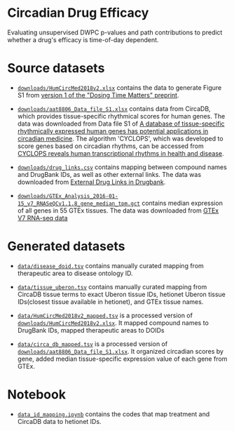 # Circadian Drug Efficacy

Evaluating unsupervised DWPC p-values and path contributions to predict whether a drug's efficacy is time-of-day dependent.


# Source datasets

+ [`downloads/HumCircMed2018v2.xlsx`](downloads/HumCircMed2018v2.xlsx) contains the data to generate Figure S1 from [version 1 of the "Dosing Time Matters" preprint](https://www.biorxiv.org/content/10.1101/570119v1.full).

+ [`downloads/aat8806_Data_file_S1.xlsx`](downloads/aat8806_Data_file_S1.xlsx) contains data from CircaDB, which provides tissue-specific rhythmical scores for human genes. 
  The data was downloaded from Data file S1 of [A database of tissue-specific rhythmically expressed human genes has potential applications in circadian medicine](https://doi.org/10.1126/scitranslmed.aat8806).
  The algorithm 'CYCLOPS', which was developed to score genes based on circadian rhythms, can be accessed from [CYCLOPS reveals human transcriptional rhythms in health and disease](https://doi.org/10.1073/pnas.1619320114).

+ [`downloads/drug_links.csv`](downloads/drug_links.csv) contains mapping between compound names and DrugBank IDs, as well as other external links.
  The data was downloaded from [External Drug Links in Drugbank](https://www.drugbank.ca/releases/5-1-3/downloads/all-drug-links).

+ [`downloads/GTEx_Analysis_2016-01-15_v7_RNASeQCv1.1.8_gene_median_tpm.gct`](downloads/GTEx_Analysis_2016-01-15_v7_RNASeQCv1.1.8_gene_median_tpm.gct) contains median expression of all genes in 55 GTEx tissues.
  The data was downloaded from [GTEx V7 RNA-seq data](https://storage.googleapis.com/gtex_analysis_v7/rna_seq_data/GTEx_Analysis_2016-01-15_v7_RNASeQCv1.1.8_gene_median_tpm.gct.gz)

# Generated datasets

+ [`data/disease_doid.tsv`](data/disease_doid.tsv) contains manually curated mapping from therapeutic area to disease ontology ID.

+ [`data/tissue_uberon.tsv`](data/tissue_uberon.tsv) contains manually curated mapping from CircaDB tissue terms to exact Uberon tissue IDs, hetionet Uberon tissue IDs(closest tissue available in hetionet), and GTEx tissue names.

+ [`data/HumCircMed2018v2_mapped.tsv`](data/HumCircMed2018v2_mapped.tsv) is a processed version of [`downloads/HumCircMed2018v2.xlsx`](downloads/HumCircMed2018v2.xlsx). 
  It mapped compound names to DrugBank IDs, mapped therapeutic areas to DOIDs

+ [`data/circa_db_mapped.tsv`](data/circa_db_mapped.tsv) is a processed version of [`downloads/aat8806_Data_file_S1.xlsx`](downloads/aat8806_Data_file_S1.xlsx).
  It organized circadian scores by gene, added median tissue-specific expression value of each gene from GTEx.

# Notebook

+ [`data_id_mapping.ipynb`](~/data_id_mapping.ipynb) contains the codes that map treatment and CircaDB data to hetionet IDs.   
